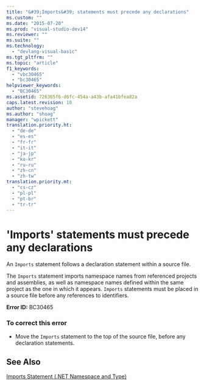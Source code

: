 ```yaml
---
title: "&#39;Imports&#39; statements must precede any declarations"
ms.custom: ""
ms.date: "2015-07-20"
ms.prod: "visual-studio-dev14"
ms.reviewer: ""
ms.suite: ""
ms.technology: 
  - "devlang-visual-basic"
ms.tgt_pltfrm: ""
ms.topic: "article"
f1_keywords: 
  - "vbc30465"
  - "bc30465"
helpviewer_keywords: 
  - "BC30465"
ms.assetid: 726365f6-d6fc-454a-a43b-afa41bfea82a
caps.latest.revision: 10
author: "stevehoag"
ms.author: "shoag"
manager: "wpickett"
translation.priority.ht: 
  - "de-de"
  - "es-es"
  - "fr-fr"
  - "it-it"
  - "ja-jp"
  - "ko-kr"
  - "ru-ru"
  - "zh-cn"
  - "zh-tw"
translation.priority.mt: 
  - "cs-cz"
  - "pl-pl"
  - "pt-br"
  - "tr-tr"
---
```

# &#39;Imports&#39; statements must precede any declarations
An `Imports` statement follows a declaration statement within a source file.  
  
 The `Imports` statement imports namespace names from referenced projects and assemblies, as well as namespace names defined within the same project as the one in which it appears. `Imports` statements must be placed in a source file before any references to identifiers.  
  
 **Error ID:** BC30465  
  
### To correct this error  
  
-   Move the `Imports` statement to the top of the source file, before any declaration statements.  
  
## See Also  
 [Imports Statement (.NET Namespace and Type)](../../visual-basic/language-reference/statements/imports-statement-net-namespace-and-type.md)